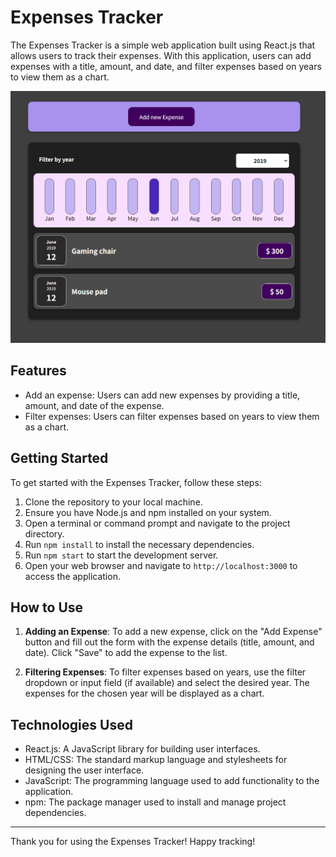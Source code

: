 # Expenses Tracker

The Expenses Tracker is a simple web application built using React.js that allows users to track their expenses. With this application, users can add expenses with a title, amount, and date, and filter expenses based on years to view them as a chart.

![Expenses Tracker Screenshot](./public/preview.png)

## Features

- Add an expense: Users can add new expenses by providing a title, amount, and date of the expense.
- Filter expenses: Users can filter expenses based on years to view them as a chart.

## Getting Started

To get started with the Expenses Tracker, follow these steps:

1. Clone the repository to your local machine.
2. Ensure you have Node.js and npm installed on your system.
3. Open a terminal or command prompt and navigate to the project directory.
4. Run `npm install` to install the necessary dependencies.
5. Run `npm start` to start the development server.
6. Open your web browser and navigate to `http://localhost:3000` to access the application.

## How to Use

1. **Adding an Expense**: To add a new expense, click on the "Add Expense" button and fill out the form with the expense details (title, amount, and date). Click "Save" to add the expense to the list.

2. **Filtering Expenses**: To filter expenses based on years, use the filter dropdown or input field (if available) and select the desired year. The expenses for the chosen year will be displayed as a chart.

## Technologies Used

- React.js: A JavaScript library for building user interfaces.
- HTML/CSS: The standard markup language and stylesheets for designing the user interface.
- JavaScript: The programming language used to add functionality to the application.
- npm: The package manager used to install and manage project dependencies.

---

Thank you for using the Expenses Tracker! Happy tracking!
